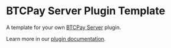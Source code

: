 # BTCPay Server Plugin Template

A template for your own [BTCPay Server](https://github.com/btcpayserver) plugin.

Learn more in our [plugin documentation](https://docs.btcpayserver.org/Development/Plugins/).